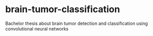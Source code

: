 # brain-tumor-classification
Bachelor thesis about brain tumor detection and classification using convolutional neural networks
